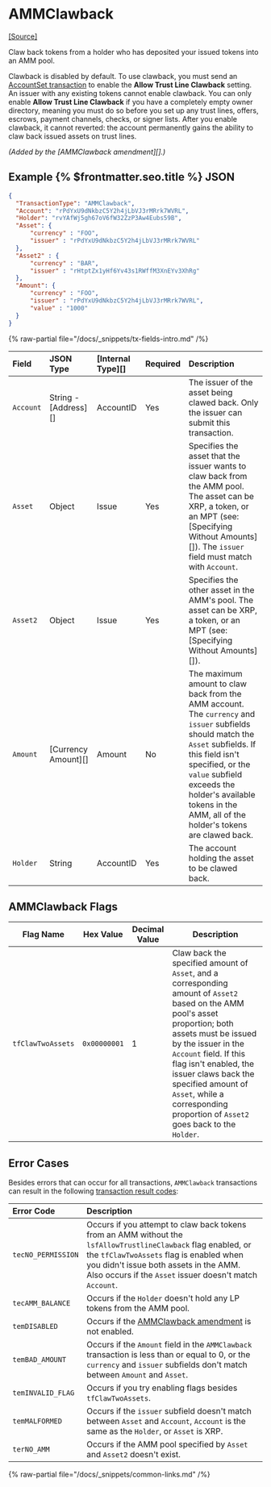# AMMClawback

[[Source]](https://github.com/XRPLF/rippled/blob/master/src/xrpld/app/tx/detail/AMMClawback.cpp "Source")

Claw back tokens from a holder who has deposited your issued tokens into an AMM pool.

Clawback is disabled by default. To use clawback, you must send an [AccountSet transaction](https://xrpl.org/docs/references/protocol/transactions/types/accountset) to enable the **Allow Trust Line Clawback** setting. An issuer with any existing tokens cannot enable clawback. You can only enable **Allow Trust Line Clawback** if you have a completely empty owner directory, meaning you must do so before you set up any trust lines, offers, escrows, payment channels, checks, or signer lists. After you enable clawback, it cannot reverted: the account permanently gains the ability to claw back issued assets on trust lines.

_(Added by the [AMMClawback amendment][].)_


## Example {% $frontmatter.seo.title %} JSON

```json
{
  "TransactionType": "AMMClawback",
  "Account": "rPdYxU9dNkbzC5Y2h4jLbVJ3rMRrk7WVRL",
  "Holder": "rvYAfWj5gh67oV6fW32ZzP3Aw4Eubs59B",
  "Asset": {
      "currency" : "FOO",
      "issuer" : "rPdYxU9dNkbzC5Y2h4jLbVJ3rMRrk7WVRL"
  },
  "Asset2" : {
      "currency" : "BAR",
      "issuer" : "rHtptZx1yHf6Yv43s1RWffM3XnEYv3XhRg"
  },
  "Amount": {
      "currency" : "FOO",
      "issuer" : "rPdYxU9dNkbzC5Y2h4jLbVJ3rMRrk7WVRL",
      "value" : "1000"
  }
}
```


{% raw-partial file="/docs/_snippets/tx-fields-intro.md" /%}


| Field     | JSON Type            | [Internal Type][] | Required | Description |
|:----------|:---------------------|:------------------|:---------|:------------------|
| `Account` | String - [Address][] | AccountID         | Yes      | The issuer of the asset being clawed back. Only the issuer can submit this transaction. |
| `Asset`   | Object               | Issue             | Yes      | Specifies the asset that the issuer wants to claw back from the AMM pool. The asset can be XRP, a token, or an MPT (see: [Specifying Without Amounts][]). The `issuer` field must match with `Account`. |
| `Asset2`  | Object               | Issue             | Yes      | Specifies the other asset in the AMM's pool. The asset can be XRP, a token, or an MPT (see: [Specifying Without Amounts][]). |
| `Amount`  | [Currency Amount][]  | Amount            | No       | The maximum amount to claw back from the AMM account. The `currency` and `issuer` subfields should match the `Asset` subfields. If this field isn't specified, or the `value` subfield exceeds the holder's available tokens in the AMM, all of the holder's tokens are clawed back. |
| `Holder`  | String               | AccountID         | Yes      | The account holding the asset to be clawed back. |


## AMMClawback Flags

| Flag Name         | Hex Value    | Decimal Value | Description |
|-------------------|--------------|---------------|-------------|
| `tfClawTwoAssets` | `0x00000001` | 1             | Claw back the specified amount of `Asset`, and a corresponding amount of `Asset2` based on the AMM pool's asset proportion; both assets must be issued by the issuer in the `Account` field. If this flag isn't enabled, the issuer claws back the specified amount of `Asset`, while a corresponding proportion of `Asset2` goes back to the `Holder`. |


## Error Cases

Besides errors that can occur for all transactions, `AMMClawback` transactions can result in the following [transaction result codes](https://xrpl.org/docs/references/protocol/transactions/transaction-results):

| Error Code         | Description |
|:-------------------|:------------|
| `tecNO_PERMISSION` | Occurs if you attempt to claw back tokens from an AMM without the `lsfAllowTrustlineClawback` flag enabled, or the `tfClawTwoAssets` flag is enabled when you didn't issue both assets in the AMM. Also occurs if the `Asset` issuer doesn't match `Account`. |
| `tecAMM_BALANCE`   | Occurs if the `Holder` doesn't hold any LP tokens from the AMM pool. |
| `temDISABLED`      | Occurs if the [AMMClawback amendment](#) is not enabled. |
| `temBAD_AMOUNT`    | Occurs if the `Amount` field in the `AMMClawback` transaction is less than or equal to 0, or the `currency` and `issuer` subfields don't match between `Amount` and `Asset`. |
| `temINVALID_FLAG`  | Occurs if you try enabling flags besides `tfClawTwoAssets`. |
| `temMALFORMED`     | Occurs if the `issuer` subfield doesn't match between `Asset` and `Account`, `Account` is the same as the `Holder`, or `Asset` is XRP. |
| `terNO_AMM`        | Occurs if the AMM pool specified by `Asset` and `Asset2` doesn't exist. |

{% raw-partial file="/docs/_snippets/common-links.md" /%}
